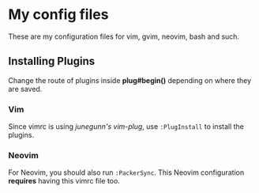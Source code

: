 # My config files
These are my configuration files for vim, gvim, neovim, bash and such.

## Installing Plugins
Change the route of plugins inside **plug#begin()** depending on where they are saved.

### Vim
Since vimrc is using *junegunn's vim-plug*, use `:PlugInstall` to install the plugins.

### Neovim
For Neovim, you should also run `:PackerSync`.
This Neovim configuration **requires** having this vimrc file too.
